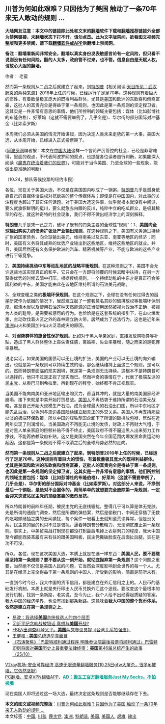  <h2>川普为何如此艰难？只因他为了美国 触动了一条70年来无人敢动的规则 ...</h2> <p class="notice"><b>大陆网友注意：本文中的链接除此处和文末的<a href="https://github.com/bannedbook/fanqiang" >翻墙</a>软件下载和<a href="https://github.com/killgcd/justmysocks/blob/master/README.md">翻墙推荐</a>链接外全部为禁网链接，未翻墙状态下打不开，请勿点击。此为文字版禁闻，欲看图文视频完整版和更多禁闻，请下载<a href="https://github.com/bannedbook/fanqiang">翻墙软件或APP</a>后翻墙上禁闻网。</p><p>备注：翻墙看新闻非常安全，翻墙以真实身份发表敏感言论有一定风险，但只看不说则没有任何风险，翻的人太多，政府管不过来，也不管。信息自由是天赋人权，请放心大胆的翻墙。</b></p>  <div class="entry"> <p>作者： 老蛮</p> <p id="summary">然而第一条规则从二战之后就建立了起来，到<span class='wp_keywordlink'><a href="https://www.bannedbook.org/bnews/comments/20200816/1381118.html" title="天目所见：川普将再赢总统大选 共和党掌参众两院" target="_blank">特朗普</a></span>【相关阅读:<a href='https://www.bannedbook.org/bnews/comments/20200816/1381123.html' target='_blank'>天目所见：武汉肺炎的两种来源</a>】2016年上任的时候，已经运行了足足70年。这种规则有着巨大的惯性，有着数量极其庞大的既得利益群体。尤其是<a href="https://www.bannedbook.org/bnews/tag/%e7%be%8e%e5%9b%bd/" class="st_tag internal_tag" rel="tag" title="标签 美国 下的日志">美国</a>和欧洲的东欧裔和俄裔富豪，这批人的富贵完全是得益于第一条规则，也因此是第一条规则的坚定捍卫者。这其实是一件非常有意思的事情，他们所控制的领域主要包括：媒体（比如彭博社的布隆伯格）、好莱坞（这就不需要举例了，几乎全是）、华尔街的部分国际对冲基金（比如索罗斯）</p> <p>本周我们必须从美国的情况开始讲起，因为决定人类未来走势的第一大事，美国大选，从本周开始，已经进入正式投票期了。</p> <p>(<span class='wp_keywordlink_affiliate'><a href="https://www.aboluowang.com/" title="阿波罗网" target="_blank">阿波罗网</a></span>编者按：本文在<span class='wp_keywordlink_affiliate'><a href="https://www.bannedbook.org/" title="中国" target="_blank">中国</a></span><span class='wp_keywordlink_affiliate'><a href="https://www.bannedbook.org/" title="大陆" target="_blank">大陆</a></span>这样一个言论严厉管控的社会，已经是非常难得，里面的观点，不代表阿波罗网的观点，也提醒各位读者自行判断，如果能深入阅读《<a href="https://www.epochtimes.com/gb/tag/%E9%AD%94%E9%AC%BC%E5%9C%A8%E7%BB%9F%E6%B2%BB%E7%9D%80%E6%88%91%E4%BB%AC%E7%9A%84%E4%B8%96%E7%95%8C.html">魔鬼在统治着我们的世界</a>》，可能对于当今美国、乃至全球的一些现象，能做出更准确的判断)</p>  <p></p> <p>（10.24，排队等候投票的纽约市民）</p> <p>各位，现在关于美国大选，不仅是在美国国内吵成了一锅粥，<a href="https://www.bannedbook.org/bnews/tag/%e7%89%b9%e6%9c%97%e6%99%ae/" class="st_tag internal_tag" rel="tag" title="标签 特朗普 下的日志">特朗普</a>几乎是孤身依靠自己的自媒体话语权对抗欧美的整个传媒体系；即便是在<a href="https://www.bannedbook.org/bnews/tag/%E4%B8%AD%E5%9B%BD/" class="st_tag internal_tag" rel="tag" title="标签 中国 下的日志">中国</a>国内，对此事的关注程度也超过了其它任何话题。对于美国大选这件事，似乎就根本就没有中间派，要么就旗帜鲜明的挺川，要么就急赤白眼的反川，纯粹中立的吃瓜群众，是极其稀罕的存在。就这种奇特的社会现象，我们不得不做出经济学上的深刻解释。</p> <p><strong>特朗普</strong>几乎是凭一己之力，破坏了既有的四条主要的全球性“规则”：1、<strong>美国向全球<a href="https://www.bannedbook.org/bnews/tag/%E8%BE%93%E5%87%BA/" class="st_tag internal_tag" rel="tag" title="标签 输出 下的日志">输出</a>购买力的债务扩张及产业输出规则</strong>。在这种规则之下，美国有义务通过持续扩张的国家债务，向全球输出美元，维持南美以及东亚、南亚等地区的经济；同时，美国有义务将其成熟的优势产业输出到这些地区，维持这些地区的就业。并且，美国居然还有义务保护欧洲的汽车、精密机械等产业，不能与欧洲的这些产业进行平等竞争。</p>  <p>2、<strong>美国持续挑动中东等动乱地区的战略平衡规则</strong>。在这种规则之下，美国不会允许这些地区实现真正的和平，它只会在一方即将倾覆的时候去暗中扶持，在另一方获得优势的时候去暗中打压。根据传统规则，一个持续动乱的中东才是真正符合美国利益的中东，美国才能由此在该地区维持所谓的石油美元战略。</p> <p>3、全球变暖之类的<strong>极端</strong><strong>环保规则</strong>。在这个规则之下，全球在没有任何过得去的<span class='wp_keywordlink'><a href="https://www.bannedbook.org/forum11/topic309.html" title="禁片：“科学”的棍子" target="_blank">科学</a></span>研究作为依据的情况下，居然建立起了一整套莫名其妙的碳排放权等极端环保制度。燃烧木炭以及使用石油这种天然能源的正当使用居然被视为政治不正确，被视为人类的耻辱，是需要被惩罚的行为。也恰恰是在这套系统的指引下，在山火爆发季，主动砍伐着火区之外的森林建立防火带，居然成为了违法行为。这也是近年来<a href="https://www.bannedbook.org/bnews/tag/%e6%be%b3%e6%b4%b2/" class="st_tag internal_tag" rel="tag" title="标签 澳洲 下的日志">澳洲</a>山火和美国加州山火泛滥成灾的原因。</p> <p>4、<strong>对弱势群体的施舍性保护规则</strong>。比如对于黑人单亲家庭，直接发放购物券等补贴，造成了黑人群体整体上丧失责任感，离婚率、失业率暴增，随之而来的是犯罪率暴增。</p> <p>说老实话，如果美国的国债可以无止境的扩张，美国的产业可以无止境的向外输出，也就是第一条规则可以持续生效的话，那么继续维持上面这三个规则，是可以的。然而特朗普面临的现实困境，就是第一条规则无法持续。这根本不是特朗普可以选择的，他只不过是正视了现实而已。然而神奇的事情在于，代表了极端左派的<a href="https://www.bannedbook.org/bnews/tag/%e6%b0%91%e4%b8%bb%e5%85%9a/" class="st_tag internal_tag" rel="tag" title="标签 民主党 下的日志">民主党</a>，从奥巴马到希拉里，再到现在的拜登，始终都不肯正视现实。</p>  <p>当美国不能向南美和亚洲地区输出购买力，首当其冲的，就是大量的南美国家经济崩塌，接下来就是中美开始打贸易战。<a href="https://www.bannedbook.org/bnews/tag/%E7%BE%8E%E5%9B%BD%E4%BA%BA/" class="st_tag internal_tag" rel="tag" title="标签 美国人 下的日志">美国人</a>不再热衷于维持所谓的石油美元战略，甚至自己开始大规模生产石油，成为全球最大的石油出口国，所以中东地区才能先乱后治，以色列与周边各国陆续建立起真正的外交关系。美国人不再支持那些扯淡的极端环保政策，所以中国的煤铁型国企卸下了所谓的碳排放包袱，居然在近两年实现了利润增长。当美国政府不再能无止境的发债，财政上不再财大气粗，于是对黑人单亲家庭的巨额补贴不得不终止，美国政府不得不逼迫黑人出来努力工作挣钱，不能再依赖政府补贴。这又是美国突然在今年全国范围内爆发黑命贵运动的起因。这都是第一条规则不得不取消之后的全球局势必然的走向。</p> <p><strong>然而第一条规则从二战之后就建立了起来，到特朗普2016年上任的时候，已经运行了足足70年。这种规则有着巨大的惯性，有着数量极其庞大的既得利益群体。尤其是美国和欧洲的东欧裔和俄裔富豪，这批人的富贵完全是得益于第一条规则，也因此是第一条规则的坚定捍卫者。这其实是一件非常有意思的事情，他们所控制的领域主要包括：媒体（比如彭博社的布隆伯格）、好莱坞（这就不需要举例了，几乎全是）、华尔街的部分国际对冲基金（比如索罗斯）。对这部分人来说，不挣到最后一个铜板，是绝对不会罢休的。简简单单的就想要完全废除第一条规则，一定会迎来这波站民主党的顶级富豪的激烈反抗。</strong></p> <p>所以特朗普的前四年任期，被民主党的无底线骚扰，整得几乎可以算是体无完肤。先是所谓的通俄门调查，然后是所谓的弹劾案，然后是偷税门，中间还穿插了无数的吃喝嫖赌抽之类的丑闻袭扰，每个案件一眼看上去就知道荒谬异常，但是没关系，民主党的目的也只不过是骚扰，逼着特朗普分散精力，无法彻底废止第一条规则。事实上，中美贸易战打到现在都没打到最后甩掉上衣拼刺刀的程度，我大中国至今都能西装革履有来有往的跟美国叫板，民主党撕破脸皮在后面扯后腿，实在是功不可没。</p> <p>所以，各位，现在这次美国大选，本质上就是在选一样东西：<strong>美国人民，要不要继续坚持第一条规则？要不要从这一刻开始，就彻底抛弃第一条规则？</strong>这个问题之重要，当然绝不仅仅是美国人民的问题，它当然会深度影响到全世界的每一个人。尤其是在经济上完全得益于第一条规则的中国人，所受到的影响，简直是前所未有。</p>  <p>一直到今时今日，我大中国的货币信用，都是建立在外汇信用之上的。人民币的基础发行机制，本质上就是央行印出人民币兑换外汇这个途径。要改变这个最根本的发行机制，找到一条新路，老实说，至今为止，我个人给不出经得起质疑的答案。我大中国的经济学界，也没有找到那条新路。这意味着<strong>我大中国的整个货币体系，依然是建立在第一条规则之上</strong>。</p> <ul class='op-related-articles' title='相关阅读'> <li><a href='https://www.bannedbook.org/bnews/baitai/20201026/1420418.html' target='_blank'>易改：我选择<b>美国</b>总统候选人的四个层面</a></li> <li><a href='https://www.bannedbook.org/bnews/bannedvideo/20201026/1420414.html' target='_blank'>习近平纪念韩战放狠话 真想与<b>美国</b>开战?</a></li> <li><a href='https://www.bannedbook.org/bnews/taiwannews/20201026/1420400.html' target='_blank'>FBI迈出调查拜登父子。<b>美国</b>两党参议员提《台湾关系加强法》</a></li> <li><a href='https://www.bannedbook.org/bnews/taiwannews/20201026/1420387.html' target='_blank'>王健椎 : <b>美国</b>总统选举真面目</a></li> <li><a href='https://www.bannedbook.org/bnews/bannedvideo/20201026/1420373.html' target='_blank'>《石涛聚焦》「巴雷特顺利通过程序 明晚参议院最後投票将顺利通过」巴雷特即刻将面对<b>美国</b>历史上最重要法律终审：<b>美国</b>第46届总统产生的故事（25/10）</a></li> </ul> <p class="texttj"> <a href="https://www.bannedbook.org/forum23/topic22702.html" target="_blank">V2ray机场-安全可靠经济 高速无限流量翻墙服务(10.25日gfw大屠杀，很多ip被墙，它依然坚挺)</a><br/> <a href="https://github.com/bannedbook/fanqiang/wiki/%E7%A6%81%E9%97%BB%E7%BD%91%E5%AE%89%E5%8D%93%E7%BF%BB%E5%A2%99%E6%96%B0%E9%97%BBAPP" target="_blank">PC翻墙、安卓VPN翻墙APP</a>、<span onclick="window.open('https://github.com/killgcd/justmysocks/blob/master/README.md')" style="font-weight:bold;color:#00A191;cursor:pointer;text-decoration:underline;outline:none">AD：搬瓦工官方翻墙服务Just My Socks，不怕被墙</span></p><p>现在美国人即将通过这一场大选，最终决定这条规则是否能够继续存在下去。</p><a name='sharetosocial'></a>       <div><b>本文的图文或视频完整版</b>：<a href='https://www.bannedbook.org/bnews/topimagenews/20201026/1420441.html'>川普为何如此艰难？只因他为了美国 触动了一条70年来无人敢动的规则 &#8230;</a></div>  </div><!--END ENTRY--> <div class="postfooter"> <div>本文标签：<a href="https://www.bannedbook.org/bnews/tag/%E4%B8%AD%E5%9B%BD/" rel="tag">中国</a>, <a href="https://www.bannedbook.org/bnews/tag/%e5%b7%9d%e6%99%ae/" rel="tag">川普</a>, <a href="https://www.bannedbook.org/bnews/tag/%e6%b0%91%e4%b8%bb%e5%85%9a/" rel="tag">民主党</a>, <a href="https://www.bannedbook.org/bnews/tag/%e6%be%b3%e6%b4%b2/" rel="tag">澳洲</a>, <a href="https://www.bannedbook.org/bnews/tag/%e7%89%b9%e6%9c%97%e6%99%ae/" rel="tag">特朗普</a>, <a href="https://www.bannedbook.org/bnews/tag/%e7%be%8e%e5%9b%bd/" rel="tag">美国</a>, <a href="https://www.bannedbook.org/bnews/tag/%E7%BE%8E%E5%9B%BD%E4%BA%BA/" rel="tag">美国人</a>, <a href="https://www.bannedbook.org/bnews/tag/%E8%89%B0%E9%9A%BE/" rel="tag">艰难</a>, <a href="https://www.bannedbook.org/bnews/tag/%E8%BE%93%E5%87%BA/" rel="tag">输出</a></div>  </div><!--END POSTFOOTER--> 